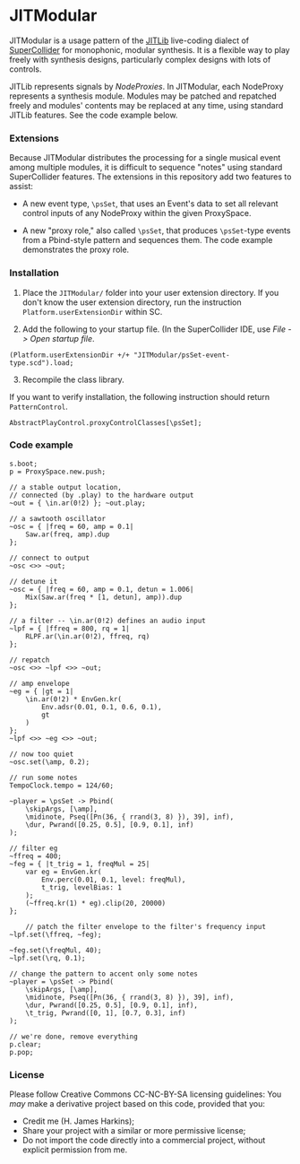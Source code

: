 # JITModular

JITModular is a usage pattern of the [JITLib](http://doc.sccode.org/Overviews/JITLib.html) live-coding dialect of [SuperCollider](http://supercollider.github.io/) for monophonic, modular synthesis. It is a flexible way to play freely with synthesis designs, particularly complex designs with lots of controls.

JITLib represents signals by *NodeProxies*. In JITModular, each NodeProxy represents a synthesis module. Modules may be patched and repatched freely and modules' contents may be replaced at any time, using standard JITLib features. See the code example below.

### Extensions

Because JITModular distributes the processing for a single musical event among multiple modules, it is difficult to sequence "notes" using standard SuperCollider features. The extensions in this repository add two features to assist:

- A new event type, `\psSet`, that uses an Event's data to set all relevant control inputs of any NodeProxy within the given ProxySpace.

- A new "proxy role," also called `\psSet`, that produces `\psSet`-type events from a Pbind-style pattern and sequences them. The code example demonstrates the proxy role.

### Installation

1. Place the `JITModular/` folder into your user extension directory. If you don't know the user extension directory, run the instruction `Platform.userExtensionDir` within SC.

2. Add the following to your startup file. (In the SuperCollider IDE, use *File -> Open startup file*.

```
(Platform.userExtensionDir +/+ "JITModular/psSet-event-type.scd").load;
```

3. Recompile the class library.

If you want to verify installation, the following instruction should return `PatternControl`.

```
AbstractPlayControl.proxyControlClasses[\psSet];
```

### Code example

```
s.boot;
p = ProxySpace.new.push;

// a stable output location,
// connected (by .play) to the hardware output
~out = { \in.ar(0!2) }; ~out.play;

// a sawtooth oscillator
~osc = { |freq = 60, amp = 0.1|
	Saw.ar(freq, amp).dup
};

// connect to output
~osc <>> ~out;

// detune it
~osc = { |freq = 60, amp = 0.1, detun = 1.006|
	Mix(Saw.ar(freq * [1, detun], amp)).dup
};

// a filter -- \in.ar(0!2) defines an audio input
~lpf = { |ffreq = 800, rq = 1|
	RLPF.ar(\in.ar(0!2), ffreq, rq)
};

// repatch
~osc <>> ~lpf <>> ~out;

// amp envelope
~eg = { |gt = 1|
	\in.ar(0!2) * EnvGen.kr(
		Env.adsr(0.01, 0.1, 0.6, 0.1),
		gt
	)
};
~lpf <>> ~eg <>> ~out;

// now too quiet
~osc.set(\amp, 0.2);

// run some notes
TempoClock.tempo = 124/60;

~player = \psSet -> Pbind(
	\skipArgs, [\amp],
	\midinote, Pseq([Pn(36, { rrand(3, 8) }), 39], inf),
	\dur, Pwrand([0.25, 0.5], [0.9, 0.1], inf)
);

// filter eg
~ffreq = 400;
~feg = { |t_trig = 1, freqMul = 25|
	var eg = EnvGen.kr(
		Env.perc(0.01, 0.1, level: freqMul),
		t_trig, levelBias: 1
	);
	(~ffreq.kr(1) * eg).clip(20, 20000)
};
	
	// patch the filter envelope to the filter's frequency input
~lpf.set(\ffreq, ~feg);

~feg.set(\freqMul, 40);
~lpf.set(\rq, 0.1);

// change the pattern to accent only some notes
~player = \psSet -> Pbind(
	\skipArgs, [\amp],
	\midinote, Pseq([Pn(36, { rrand(3, 8) }), 39], inf),
	\dur, Pwrand([0.25, 0.5], [0.9, 0.1], inf),
	\t_trig, Pwrand([0, 1], [0.7, 0.3], inf)
);

// we're done, remove everything
p.clear;
p.pop;
```

### License

Please follow Creative Commons CC-NC-BY-SA licensing guidelines: You *may* make a derivative project based on this code, provided that you:

- Credit me (H. James Harkins);
- Share your project with a similar or more permissive license;
- Do not import the code directly into a commercial project, without explicit permission from me.
